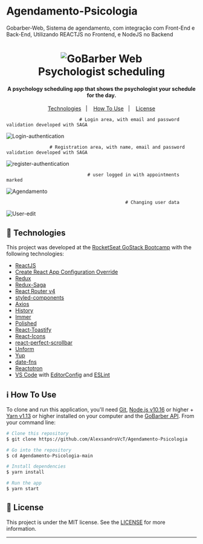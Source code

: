 # Agendamento-Psicologia
Gobarber-Web, Sistema de agendamento, com integração com Front-End e Back-End, Utilizando REACTJS no Frontend, e NodeJS no Backend

<h1 align="center">
    <img alt="GoBarber Web" src="https://attualizecontabil.com.br/wp-content/uploads/2021/07/Attualize-2021-07-28T122708.155-300x300.png" />
    <br>
    Psychologist scheduling
</h1>

<h4 align="center">
  A psychology scheduling app that shows the psychologist your schedule for the day.
</h4>

<p align="center">
  <a href="#rocket-technologies">Technologies</a>&nbsp;&nbsp;&nbsp;|&nbsp;&nbsp;&nbsp;
  <a href="#information_source-how-to-use">How To Use</a>&nbsp;&nbsp;&nbsp;|&nbsp;&nbsp;&nbsp;
  <a href="#memo-license">License</a>
</p>

                               # Login area, with email and password validation developed with SAGA
![Login-authentication](https://user-images.githubusercontent.com/101852187/202605306-46436fde-2107-4035-9fbb-6fd2ad459e39.png)

                    # Registration area, with name, email and password validation developed with SAGA
![register-authentication](https://user-images.githubusercontent.com/101852187/202605512-27184733-936b-48e4-8d11-06c316c175e2.png)

                                  # user logged in with appointments marked
![Agendamento](https://user-images.githubusercontent.com/101852187/202606291-7cc4eeda-389d-4106-b7f6-57dd636ebe78.png)


                                                # Changing user data
![User-edit](https://user-images.githubusercontent.com/101852187/202606469-ea8b3162-2b8c-411a-9436-18375404976e.png)







## :rocket: Technologies

This project was developed at the [RocketSeat GoStack Bootcamp](https://rocketseat.com.br/bootcamp) with the following technologies:

-  [ReactJS](https://reactjs.org/)
-  [Create React App Configuration Override](https://github.com/sharegate/craco)
-  [Redux](https://redux.js.org/)
-  [Redux-Saga](https://redux-saga.js.org/)
-  [React Router v4](https://github.com/ReactTraining/react-router)
-  [styled-components](https://www.styled-components.com/)
-  [Axios](https://github.com/axios/axios)
-  [History](https://www.npmjs.com/package/history)
-  [Immer](https://github.com/immerjs/immer)
-  [Polished](https://polished.js.org/)
-  [React-Toastify](https://fkhadra.github.io/react-toastify/)
-  [React-Icons](http://react-icons.github.io/react-icons/)
-  [react-perfect-scrollbar](https://github.com/OpusCapita/react-perfect-scrollbar)
-  [Unform](https://github.com/Rocketseat/unform)
-  [Yup](https://www.npmjs.com/package/yup)
-  [date-fns](https://date-fns.org/)  
-  [Reactotron](https://infinite.red/reactotron)
-  [VS Code][vc] with [EditorConfig][vceditconfig] and [ESLint][vceslint]

## :information_source: How To Use

To clone and run this application, you'll need [Git](https://git-scm.com), [Node.js v10.16][nodejs] or higher + [Yarn v1.13][yarn] or higher installed on your computer and the [GoBarber API](https://github.com/AlexsandroVcT/-User-Scheduling-System). From your command line:

```bash
# Clone this repository
$ git clone https://github.com/AlexsandroVcT/Agendamento-Psicologia

# Go into the repository
$ cd Agendamento-Psicologia-main

# Install dependencies
$ yarn install

# Run the app
$ yarn start
```

## :memo: License
This project is under the MIT license. See the [LICENSE](https://github.com/AlexsandroVcT/-User-Scheduling-System) for more information.

---

[nodejs]: https://nodejs.org/
[yarn]: https://yarnpkg.com/
[vc]: https://code.visualstudio.com/
[vceditconfig]: https://marketplace.visualstudio.com/items?itemName=EditorConfig.EditorConfig
[vceslint]: https://marketplace.visualstudio.com/items?itemName=dbaeumer.vscode-eslint
